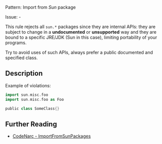 Pattern: Import from _Sun_ package

Issue: -

This rule rejects all `sun.*` packages since they are internal APIs: they are subject to change in a **undocumented** or **unsupported** way and they are bound to a specific JRE/JDK (Sun in this case), limiting portability of your programs.

Try to avoid uses of such APIs, always prefer a public documented and specified class.

## Description

Example of violations:

``` groovy
import sun.misc.foo
import sun.misc.foo as Foo

public class SomeClass{}
```

## Further Reading

* [CodeNarc - ImportFromSunPackages](https://codenarc.github.io/CodeNarc/codenarc-rules-imports.html#importfromsunpackages-rule)